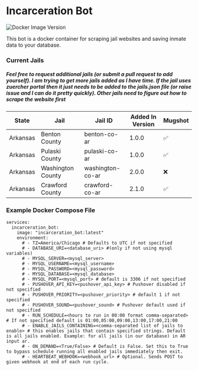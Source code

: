 # Incarceration Bot
![Docker Image Version](https://img.shields.io/docker/v/justinkumpe/incarceration_bot?sort=semver&logo=docker)
 
This bot is a docker container for scraping jail websites and saving inmate data to your database.

### Current Jails
##### Feel free to request additional jails (or submit a pull request to add yourself). I am trying to get more jails added as I have time. If the jail uses zuercher portal then it just needs to be added to the jails.json file (or raise issue and I can do it pretty quickly). Other jails need to figure out how to scrape the website first
| State    | Jail              | Jail ID          | Added In Version | Mugshot            |
|----------|-------------------|------------------|------------------|--------------------|
| Arkansas | Benton County     | benton-co-ar     | 1.0.0            | :white_check_mark: |
| Arkansas | Pulaski County    | pulaski-co-ar    | 1.0.0            | :white_check_mark: |
| Arkansas | Washington County | washington-co-ar | 2.0.0            | :x:                |
| Arkansas | Crawford County   | crawford-co-ar   | 2.1.0            | :white_check_mark: |

### Example Docker Compose File
```
services:
  incarceration_bot:
    image: "incarceration_bot:latest"
    environment:
      # - TZ=America/Chicago # Defaults to UTC if not specified
      # - DATABASE_URI=<database_uri> #(only if not using mysql variables)
      # - MYSQL_SERVER=<mysql_server>
      # - MYSQL_USERNAME=<mysql_username>
      # - MYSQL_PASSWORD=<mysql_password>
      # - MYSQL_DATABASE=<mysql_database>
      # - MYSQL_PORT=<mysql_port> # default is 3306 if not specified
      # - PUSHOVER_API_KEY=<pushover_api_key> # Pushover disabled if not specified
      # - PUSHOVER_PRIORITY=<pushover_priority> # default 1 if not specified
      # - PUSHOVER_SOUND=<pushover_sound> # Pushover default used if not specified
      # - RUN_SCHEDULE=<hours to run in 00:00 format comma-separated> # If not specified default is 01:00,05:00,09:00,13:00,17:00,21:00
      # - ENABLE_JAILS_CONTAINING=<comma-separated list of jails to enable> # this enables jails that contain specified strings. Default is all jails enabled. Example: for all jails (in our database) in AR input ar.
      # - ON_DEMAND=<True/False> # Default is False. Set this to True to bypass schedule running all enabled jails immediately then exit.
      # - HEARTBEAT_WEBHOOK=<webhook_url> # Optional. Sends POST to given webhook at end of each run cycle.
```